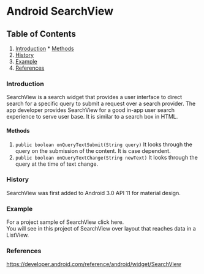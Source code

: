 # Android SearchView

## Table of Contents
1. [Introduction](#introduction)
		* [Methods](#methods)
2. [History](#history)
3. [Example](#example)
4. [References](#references)

### Introduction
SearchView is a search widget that provides a user interface to direct search for a specific query to submit a request over a search provider. The app developer provides SearchView for a good in-app user search experience to serve user base. It is similar to a search box in HTML.

#### Methods
1. `public boolean onQueryTextSubmit(String query)` It looks through the query on the submission of the content. It is case dependent.
2. `public boolean onQueryTextChange(String newText)` It looks through the query at the time of text change.

### History
SearchView was first added to Android 3.0 API 11 for material design.

### Example
For a project sample of SearchView click here.
<br/> You will see in this project of SearchView over layout that reaches data in a ListView.

### References
https://developer.android.com/reference/android/widget/SearchView
